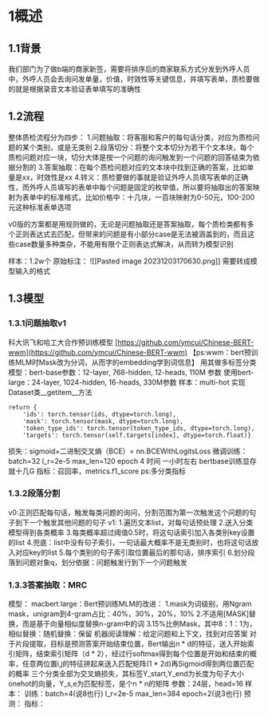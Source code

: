 # 1概述
## 1.1背景
我们部门为了做b端的商家新签，需要将排序后的商家联系方式分发到外呼人员中，外呼人员会去询问发单量，价值，时效性等关键信息，并填写表单，质检要做的就是根据录音文本验证表单填写的准确性
## 1.2流程
整体质检流程分为四步：
1.问题抽取：将客服和客户的每句话分类，对应为质检问题的某个类别，或是无类别
2.段落切分：将整个文本切分为若干个文本块，每个质检问题对应一块，切分大体是按一个问题的询问触发到一个问题的回答结束为依据分割的
3.答案抽取：在每个质检问题对应的文本块中找到正确的答案，比如单量是xx，时效性是xx
4.转义：质检要做的事就是验证外呼人员填写表单的正确性，而外呼人员填写的表单中每个问题是固定的枚举值，所以要将抽取出的答案映射为表单中的标准格式，比如价格中：十几块，一百块映射为0-50元，100-200元这种标准表单选项

v0版的方案都是用规则做的，无论是问题抽取还是答案抽取，每个质检类都有多个正则表达式去匹配，但带来的问题是有小部分case是无法被涵盖到的，而且这些case数量多种类杂，不能用有限个正则表达式解决，从而转为模型识别

样本：1.2w个
原始标注：
![[Pasted image 20231203170630.png]]
需要转成模型输入的格式

## 1.3模型
### 1.3.1问题抽取v1
科大讯飞和哈工大合作预训练模型 
[https://github.com/ymcui/Chinese-BERT-wwm](https://github.com/ymcui/Chinese-BERT-wwm)
【ps:wwm：bert预训练MLM时Mask改为分词，从而字的embedding学到词信息】
用其做多标签分类
模型：bert-base参数：12-layer, 768-hidden, 12-heads, 110M 参数
使用bert-large：24-layer, 1024-hidden, 16-heads, 330M参数
样本：multi-hot 
实现Dataset类__getitem__方法
```
return {
	'ids': torch.tensor(ids, dtype=torch.long),
	'mask': torch.tensor(mask, dtype=torch.long),
	'token_type_ids': torch.tensor(token_type_ids, dtype=torch.long),
	'targets': torch.tensor(self.targets[index], dtype=torch.float)} 
```
损失：sigmoid+二进制交叉熵（BCE）= nn.BCEWithLogitsLoss
微调训练：batch=32 l_r=2e-5 max_len=120 epoch 4 时间 一小时左右
bertbase训练显存就十几G
指标：召回率，metrics.f1_score ps:多分类指标
### 1.3.2段落分割
v0:正则匹配每句话，触发每类问题的询问，分割范围为第一次触发这个问题的句子到下一个触发其他问题的句子
v1:
1.遍历文本list，对每句话预处理
2.送入分类模型得到各类概率
3.每类概率超过阈值0.5时，将这句话索引加入各类别key设置的list
4.兜底：list中没有句子索引，一句话最大概率不是无类别时，也将这句话放入对应key的list
5.每个类别的句子索引取位置最后的那句话，排序索引
6.划分段落到问题对象q，划分依据：问题触发行到下一个问题触发
### 1.3.3答案抽取：MRC
模型：
macbert large：Bert预训练MLM的改进：
1.mask为词级别，用Ngram mask，unigram到4-gram占比：40%，30%，20%，10%
2.不适用[MASK]替换，而是基于向量相似度替换n-gram中的词
3.15%比例Mask，其中8：1：1为，相似替换：随机替换：保留
机器阅读理解：给定问题和上下文，找到对应答案
对于片段提取，目标是预测答案开始结束位置，Bert输出n * d的特征，送入开始索引矩阵，结束索引矩阵（d * 2），经过行softmax得到每个位置是开始和结束的概率，任意两位置i,j的特征拼起来送入匹配矩阵(1 * 2d)再Sigmoid得到两位置匹配的概率
三个分类全部为交叉熵损失，其标签Y_start,Y_end为长度为句子大小onehot的向量，Y_s,e为匹配标签，是个n * n的矩阵
参数：24层，head=16
样本：
训练：batch=4(说8也行) l_r=2e-5 max_len=384 epoch=2(说3也行)
预测：
指标：

